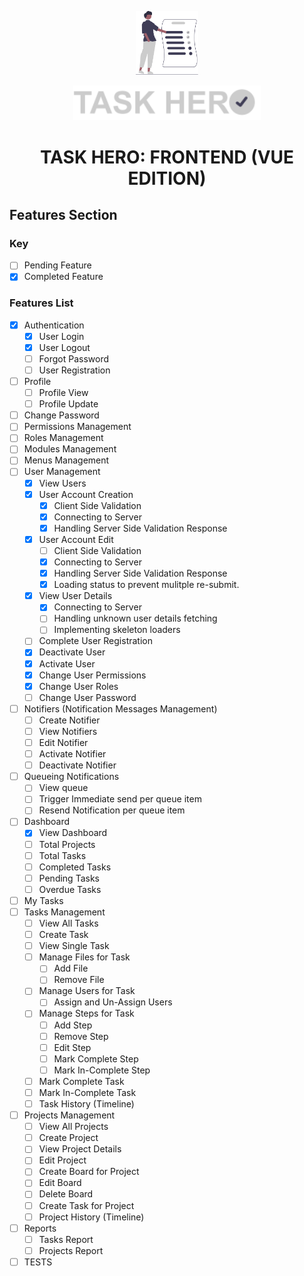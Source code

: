 <p align="center">
<a href="https://taskhero.mwambacodes.com" target="_blank">
<img src="https://raw.githubusercontent.com/juneX05/taskhero-frontend/master/src/assets/images/app-logo-white.svg?token=GHSAT0AAAAAAB45GKWLXX2ZQ6MNGVUZOUZEY7IPDOA" width="100" alt="Task Hero Logo">
</a>
</p>
<p align="center">
<a href="https://taskhero.mwambacodes.com" target="_blank">
<img src="https://raw.githubusercontent.com/juneX05/taskhero-frontend/master/src/assets/images/app-logo-text-white.svg?token=GHSAT0AAAAAAB45GKWLXX2ZQ6MNGVUZOUZEY7IPDOA" width="300" alt="Task Hero Logo">
</a>
</p>

<h1 align="center">
TASK HERO: FRONTEND (VUE EDITION)
</h1>

## Features Section
### Key
- [ ] Pending Feature
- [x] Completed Feature

### Features List
- [x] Authentication
    - [x] User Login
    - [x] User Logout
    - [ ] Forgot Password
    - [ ] User Registration
- [ ] Profile
    - [ ] Profile View
    - [ ] Profile Update
- [ ] Change Password
- [ ] Permissions Management
- [ ] Roles Management
- [ ] Modules Management
- [ ] Menus Management
- [ ] User Management
    - [x] View Users
    - [x] User Account Creation
      - [x] Client Side Validation
      - [x] Connecting to Server
      - [x] Handling Server Side Validation Response
    - [x] User Account Edit
      - [ ] Client Side Validation
      - [x] Connecting to Server
      - [x] Handling Server Side Validation Response
      - [x] Loading status to prevent mulitple re-submit.
    - [x] View User Details
      - [x] Connecting to Server
      - [ ] Handling unknown user details fetching
      - [ ] Implementing skeleton loaders
    - [ ] Complete User Registration
    - [x] Deactivate User
    - [x] Activate User
    - [x] Change User Permissions
    - [x] Change User Roles
    - [ ] Change User Password
- [ ] Notifiers (Notification Messages Management)
    - [ ] Create Notifier
    - [ ] View Notifiers
    - [ ] Edit Notifier
    - [ ] Activate Notifier
    - [ ] Deactivate Notifier
- [ ] Queueing Notifications
    - [ ] View queue
    - [ ] Trigger Immediate send per queue item
    - [ ] Resend Notification per queue item
- [ ] Dashboard
    - [x] View Dashboard
    - [ ] Total Projects
    - [ ] Total Tasks
    - [ ] Completed Tasks
    - [ ] Pending Tasks
    - [ ] Overdue Tasks
- [ ] My Tasks
- [ ] Tasks Management
    - [ ] View All Tasks
    - [ ] Create Task
    - [ ] View Single Task
    - [ ] Manage Files for Task
        - [ ] Add File
        - [ ] Remove File
    - [ ] Manage Users for Task
        - [ ] Assign and Un-Assign Users
    - [ ] Manage Steps for Task
        - [ ] Add Step
        - [ ] Remove Step
        - [ ] Edit Step
        - [ ] Mark Complete Step
        - [ ] Mark In-Complete Step
    - [ ] Mark Complete Task
    - [ ] Mark In-Complete Task
    - [ ] Task History (Timeline)
- [ ] Projects Management
    - [ ] View All Projects
    - [ ] Create Project
    - [ ] View Project Details
    - [ ] Edit Project
    - [ ] Create Board for Project
    - [ ] Edit Board
    - [ ] Delete Board
    - [ ] Create Task for Project
    - [ ] Project History (Timeline)
- [ ] Reports
    - [ ] Tasks Report
    - [ ] Projects Report
- [ ] TESTS
